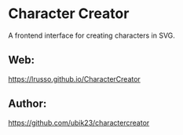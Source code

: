 # Character Creator
A frontend interface for creating characters in SVG.

## Web:

https://lrusso.github.io/CharacterCreator

## Author:

https://github.com/ubik23/charactercreator
